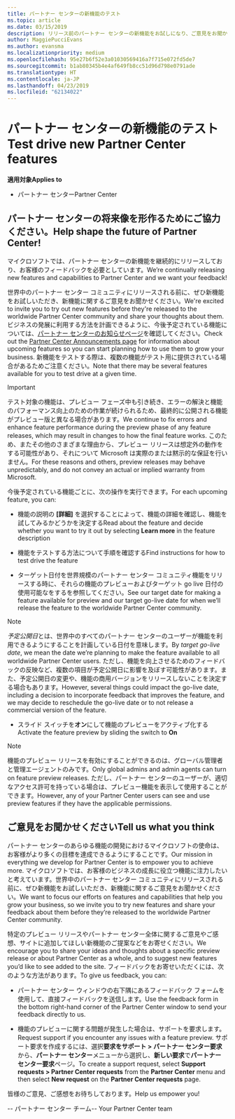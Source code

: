 ```yaml
---
title: パートナー センターの新機能のテスト
ms.topic: article
ms.date: 03/15/2019
description: リリース前のパートナー センターの新機能をお試しになり、ご意見をお聞かせください。 パートナー センターの将来像を形作るためにご協力ください。
author: MaggiePucciEvans
ms.author: evansma
ms.localizationpriority: medium
ms.openlocfilehash: 95e27b6f52e3a01030569416a7f715e072fd5de7
ms.sourcegitcommit: b1ab80345b4e4af649fb8cc51d96d798e0791ade
ms.translationtype: HT
ms.contentlocale: ja-JP
ms.lasthandoff: 04/23/2019
ms.locfileid: "62134022"
---
```

# <a name="test-drive-new-partner-center-features"></a><span data-ttu-id="4c4a3-104">パートナー センターの新機能のテスト</span><span class="sxs-lookup"><span data-stu-id="4c4a3-104">Test drive new Partner Center features</span></span>

<span data-ttu-id="4c4a3-105">**適用対象**</span><span class="sxs-lookup"><span data-stu-id="4c4a3-105">**Applies to**</span></span>

- <span data-ttu-id="4c4a3-106">パートナー センター</span><span class="sxs-lookup"><span data-stu-id="4c4a3-106">Partner Center</span></span>

## <a name="help-shape-the-future-of-partner-center"></a><span data-ttu-id="4c4a3-107">パートナー センターの将来像を形作るためにご協力ください。</span><span class="sxs-lookup"><span data-stu-id="4c4a3-107">Help shape the future of Partner Center!</span></span>

<span data-ttu-id="4c4a3-108">マイクロソフトでは、パートナー センターの新機能を継続的にリリースしており、お客様のフィードバックを必要としています。</span><span class="sxs-lookup"><span data-stu-id="4c4a3-108">We’re continually releasing new features and capabilities to Partner Center and we want your feedback!</span></span> 

<span data-ttu-id="4c4a3-109">世界中のパートナー センター コミュニティにリリースされる前に、ぜひ新機能をお試しいただき、新機能に関するご意見をお聞かせください。</span><span class="sxs-lookup"><span data-stu-id="4c4a3-109">We're excited to invite you to try out new features before they're released to the worldwide Partner Center community and share your thoughts about them.</span></span> <span data-ttu-id="4c4a3-110">ビジネスの発展に利用する方法を計画できるように、今後予定されている機能については、[パートナー センターのお知らせページ](https://partnercenter.microsoft.com/pcv/announcements)を確認してください。</span><span class="sxs-lookup"><span data-stu-id="4c4a3-110">Check out the [Partner Center Announcements page](https://partnercenter.microsoft.com/pcv/announcements) for information about upcoming features so you can start planning how to use them to grow your business.</span></span> <span data-ttu-id="4c4a3-111">新機能をテストする際は、複数の機能がテスト用に提供されている場合があるためご注意ください。</span><span class="sxs-lookup"><span data-stu-id="4c4a3-111">Note that there may be several features available for you to test drive at a given time.</span></span>

> [!IMPORTANT]  
> <span data-ttu-id="4c4a3-112">テスト対象の機能は、プレビュー フェーズ中も引き続き、エラーの解決と機能のパフォーマンス向上のための作業が続けられるため、最終的に公開される機能がプレビュー版と異なる場合があります。</span><span class="sxs-lookup"><span data-stu-id="4c4a3-112">We continue to fix errors and enhance feature performance during the preview phase of any feature releases, which may result in changes to how the final feature works.</span></span> <span data-ttu-id="4c4a3-113">このため、またその他のさまざまな理由から、プレビュー リリースは想定外の動作をする可能性があり、それについて Microsoft は実際のまたは黙示的な保証を行いません。</span><span class="sxs-lookup"><span data-stu-id="4c4a3-113">For these reasons and others, preview releases may behave unpredictably, and do not convey an actual or implied warranty from Microsoft.</span></span>

<span data-ttu-id="4c4a3-114">今後予定されている機能ごとに、次の操作を実行できます。</span><span class="sxs-lookup"><span data-stu-id="4c4a3-114">For each upcoming feature, you can:</span></span>

- <span data-ttu-id="4c4a3-115">機能の説明の **[詳細]** を選択することによって、機能の詳細を確認し、機能を試してみるかどうかを決定する</span><span class="sxs-lookup"><span data-stu-id="4c4a3-115">Read about the feature and decide whether you want to try it out by selecting **Learn more** in the feature description</span></span> 

- <span data-ttu-id="4c4a3-116">機能をテストする方法について手順を確認する</span><span class="sxs-lookup"><span data-stu-id="4c4a3-116">Find instructions for how to test drive the feature</span></span>

- <span data-ttu-id="4c4a3-117">ターゲット日付を世界規模のパートナー センター コミュニティ機能をリリースする時に、それらの機能のプレビューおよびターゲット go live 日付の使用可能なをするを参照してください。</span><span class="sxs-lookup"><span data-stu-id="4c4a3-117">See our target date for making a feature available for preview and our target go-live date for when we’ll release the feature to the worldwide Partner Center community.</span></span>

> [!NOTE]  
>  <span data-ttu-id="4c4a3-118">*予定公開日*とは、世界中のすべてのパートナー センターのユーザーが機能を利用できるようにすることを計画している日付を意味します。</span><span class="sxs-lookup"><span data-stu-id="4c4a3-118">By *target go-live date*, we mean the date we’re planning to make the feature available to all worldwide Partner Center users.</span></span> <span data-ttu-id="4c4a3-119">ただし、機能を向上させるためのフィードバックの反映など、複数の項目が予定公開日に影響を及ぼす可能性があります。また、予定公開日の変更や、機能の商用バージョンをリリースしないことを決定する場合もあります。</span><span class="sxs-lookup"><span data-stu-id="4c4a3-119">However, several things could impact the go-live date, including a decision to incorporate feedback that improves the feature, and we may decide to reschedule the go-live date or to not release a commercial version of the feature.</span></span>  

- <span data-ttu-id="4c4a3-120">スライド スイッチを**オン**にして機能のプレビューをアクティブ化する</span><span class="sxs-lookup"><span data-stu-id="4c4a3-120">Activate the feature preview by sliding the switch to **On**</span></span>

> [!NOTE]  
>  <span data-ttu-id="4c4a3-121">機能のプレビュー リリースを有効にすることができるのは、グローバル管理者と管理エージェントのみです。</span><span class="sxs-lookup"><span data-stu-id="4c4a3-121">Only global admins and admin agents can turn on feature preview releases.</span></span> <span data-ttu-id="4c4a3-122">ただし、パートナー センターのユーザーが、適切なアクセス許可を持っている場合は、プレビュー機能を表示して使用することができます。</span><span class="sxs-lookup"><span data-stu-id="4c4a3-122">However, any of your Partner Center users can see and use preview features if they have the applicable permissions.</span></span>
 
## <a name="tell-us-what-you-think"></a><span data-ttu-id="4c4a3-123">ご意見をお聞かせください</span><span class="sxs-lookup"><span data-stu-id="4c4a3-123">Tell us what you think</span></span>

<span data-ttu-id="4c4a3-124">パートナー センターのあらゆる機能の開発におけるマイクロソフトの使命は、お客様がより多くの目標を達成できるようにすることです。</span><span class="sxs-lookup"><span data-stu-id="4c4a3-124">Our mission in everything we develop for Partner Center is to empower you to achieve more.</span></span> <span data-ttu-id="4c4a3-125">マイクロソフトでは、お客様のビジネスの成長に役立つ機能に注力したいと考えています。世界中のパートナー センター コミュニティにリリースされる前に、ぜひ新機能をお試しいただき、新機能に関するご意見をお聞かせください。</span><span class="sxs-lookup"><span data-stu-id="4c4a3-125">We want to focus our efforts on features and capabilities that help you grow your business, so we invite you to try new features and share your feedback about them before they’re released to the worldwide Partner Center community.</span></span> 

<span data-ttu-id="4c4a3-126">特定のプレビュー リリースやパートナー センター全体に関するご意見やご感想、サイトに追加してほしい新機能のご提案などをお寄せください。</span><span class="sxs-lookup"><span data-stu-id="4c4a3-126">We encourage you to share your ideas and thoughts about a specific preview release or about Partner Center as a whole, and to suggest new features you’d like to see added to the site.</span></span> <span data-ttu-id="4c4a3-127">フィードバックをお寄せいただくには、次のような方法があります。</span><span class="sxs-lookup"><span data-stu-id="4c4a3-127">To give us feedback, you can:</span></span>  

-   <span data-ttu-id="4c4a3-128">パートナー センター ウィンドウの右下隅にあるフィードバック フォームを使用して、直接フィードバックを送信します。</span><span class="sxs-lookup"><span data-stu-id="4c4a3-128">Use the feedback form in the bottom right-hand corner of the Partner Center window to send your feedback directly to us.</span></span> 

-   <span data-ttu-id="4c4a3-129">機能のプレビューに関する問題が発生した場合は、サポートを要求します。</span><span class="sxs-lookup"><span data-stu-id="4c4a3-129">Request support if you encounter any issues with a feature preview.</span></span> <span data-ttu-id="4c4a3-130">サポート要求を作成するには、選択**要求をサポート > パートナー センター要求**から、**パートナー センター**メニューから選択し、**新しい要求**で**パートナー センター要求**ページ。</span><span class="sxs-lookup"><span data-stu-id="4c4a3-130">To create a support request, select **Support requests > Partner Center requests** from the **Partner Center** menu and then select **New request** on the **Partner Center requests** page.</span></span>

<span data-ttu-id="4c4a3-131">皆様のご意見、ご感想をお待ちしております。</span><span class="sxs-lookup"><span data-stu-id="4c4a3-131">Help us empower you!</span></span>

<span data-ttu-id="4c4a3-132">-- パートナー センター チーム</span><span class="sxs-lookup"><span data-stu-id="4c4a3-132">-- Your Partner Center team</span></span>


